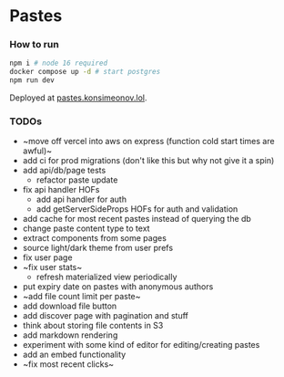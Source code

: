 # Pastes

### How to run
```bash
npm i # node 16 required
docker compose up -d # start postgres
npm run dev
```

Deployed at [pastes.konsimeonov.lol](https://pastes.konsimeonov.lol/).

### TODOs
- ~move off vercel into aws on express (function cold start times are awful)~
- add ci for prod migrations (don't like this but why not give it a spin)
- add api/db/page tests
    - refactor paste update
- fix api handler HOFs
    - add api handler for auth
    - add getServerSideProps HOFs for auth and validation
- add cache for most recent pastes instead of querying the db
- change paste content type to text
- extract components from some pages
- source light/dark theme from user prefs
- fix user page
- ~fix user stats~
  - refresh materialized view periodically
- put expiry date on pastes with anonymous authors
- ~add file count limit per paste~
- add download file button
- add discover page with pagination and stuff
- think about storing file contents in S3
- add markdown rendering
- experiment with some kind of editor for editing/creating pastes
- add an embed functionality
- ~fix most recent clicks~
